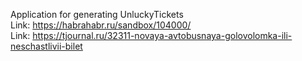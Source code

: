 Application for generating UnluckyTickets
<br />
Link: https://habrahabr.ru/sandbox/104000/
<br />
Link: https://tjournal.ru/32311-novaya-avtobusnaya-golovolomka-ili-neschastlivii-bilet
